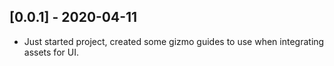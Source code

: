 ## [0.0.1] - 2020-04-11

- Just started project, created some gizmo guides to use when integrating assets for UI. 